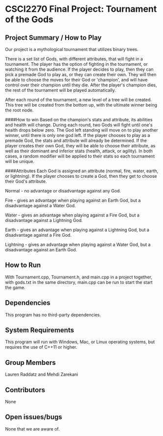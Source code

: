 # CSCI2270 Final Project: Tournament of the Gods

## Project Summary / How to Play
Our project is a mythological tournament that utilizes binary trees. 

There is a set list of Gods, with different attributes, that will fight in a tournament. The player has the option of fighting in the tournament, or watching it from the audience. If the player decides to play, then they can pick a premade God to play as, or they can create their own. They will then be able to choose the moves for their God or 'champion', and will have control over their champion until they die. After the player's champion dies, the rest of the tournament will be played automatically.

After each round of the tournament, a new level of a tree will be created. This tree will be created from the bottom up, with the ultimate winner being the root node.

####How to win
Based on the champion's stats and attribute, its abilities and health will change. During each round, two Gods will fight until one's health drops below zero. The God left standing will move on to play another winner, until there is only one god left. If the player chooses to play as a premade God, the stats and attribute will already be determined. If the player creates their own God, they will be able to choose their attribute, as well as their dominant and inferior stats (health, attack, or agility). In both cases, a random modifier will be applied to their stats so each tournament will be unique.

####Attributes
Each God is assigned an attribute (normal, fire, water, earth, or lightning). If the player chooses to create a God, then they get to choose their God's attribute. 

  Normal - no advantage or disadvantage against any God.
  
  Fire - gives an advantage when playing against an Earth God, but a disadvantage against a Water God.
  
  Water - gives an advantage when playing against a Fire God, but a disadvantage against a Lightning God.
  
  Earth - gives an advantage when playing against a Lightning God, but a disadvantage against a Fire God.
  
  Lightning - gives an advantage when playing against a Water God, but a disadvantage against an Earth God.

## How to Run
With Tournament.cpp, Tournament.h, and main.cpp in a project together, with gods.txt in the same directory, main.cpp can be run to start the start the game. 

## Dependencies 
This program has no third-party dependencies.

## System Requirements
This program will run with Windows, Mac, or Linux operating systems, but requires the use of C++11 or higher.

## Group Members
Lauren Raddatz and Mehdi Zarekani

## Contributors
None

## Open issues/bugs
None that we are aware of.
